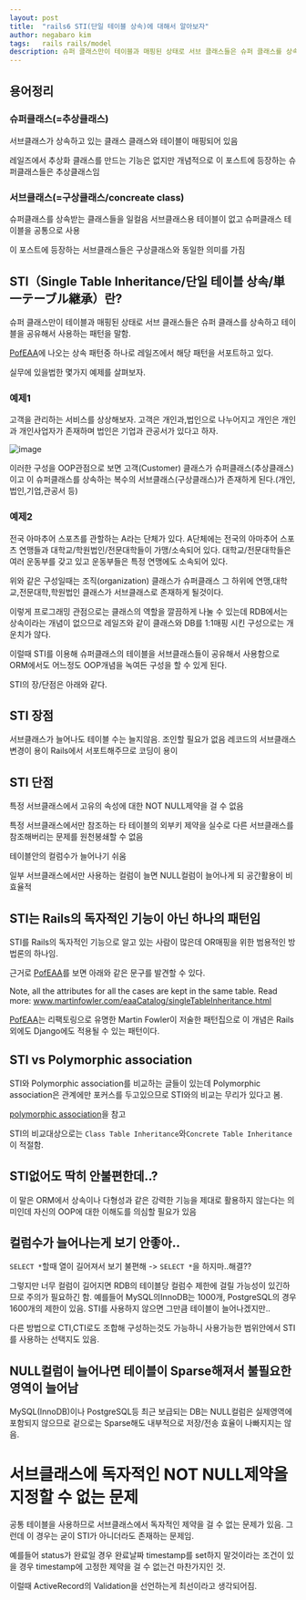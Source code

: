 ```yaml
---
layout: post
title:  "rails6 STI(단일 테이블 상속)에 대해서 알아보자"
author: negabaro kim
tags:	rails rails/model
description: 슈퍼 클래스만이 테이블과 매핑된 상태로 서브 클래스들은 슈퍼 클래스를 상속하고 테이블도 공유해서 사용하는 패턴을 말함.
---
```


## 용어정리

### 슈퍼클래스(=추상클래스)

서브클래스가 상속하고 있는 클래스
클래스와 테이블이 매핑되어 있음

레일즈에서 추상화 클래스를 만드는 기능은 없지만
개념적으로 이 포스트에 등장하는 슈퍼클래스들은 추상클래스임

### 서브클래스(=구상클래스/concreate class)

슈퍼클래스를 상속받는 클래스들을 일컬음
서브클래스용 테이블이 없고 슈퍼클래스 테이블을 공통으로 사용

이 포스트에 등장하는 서브클래스들은 구상클래스와 동일한 의미를 가짐


## STI（Single Table Inheritance/단일 테이블 상속/単一テーブル継承）란?

슈퍼 클래스만이 테이블과 매핑된 상태로 
서브 클래스들은 슈퍼 클래스를 상속하고 테이블을 공유해서 사용하는 패턴을 말함.

[PofEAA]에 나오는 상속 패턴중 하나로 레일즈에서 해당 패턴을 서포트하고 있다.


실무에 있을법한 몇가지 예제를 살펴보자.

### 예제1

고객을 관리하는 서비스를 상상해보자.
고객은 개인과,법인으로 나누어지고 개인은 개인과 개인사업자가 존재하며
법인은 기업과 관공서가 있다고 하자.

![image](https://user-images.githubusercontent.com/4640346/84600037-785c9800-aeb1-11ea-8b66-886d6e843307.png)

이러한 구성을 OOP관점으로 보면
고객(Customer) 클래스가 슈퍼클래스(추상클래스)이고 
이 슈퍼클래스를 상속하는 복수의 서브클래스(구상클래스)가 존재하게 된다.(개인,법인,기업,관공서 등)


### 예제2

전국 아마추어 스포츠를 관할하는 A라는 단체가 있다.
A단체에는 전국의 아마추어 스포츠 연맹들과 대학교/학원법인/전문대학들이 가맹/소속되어 있다.
대학교/전문대학들은 여러 운동부를 갖고 있고
운동부들은 특정 연맹에도 소속되어 있다.

위와 같은 구성일때는 조직(organization) 클래스가 슈퍼클래스
그 하위에 연맹,대학교,전문대학,학원법인 클래스가 서브클래스로 존재하게 될것이다.


이렇게 프로그래밍 관점으로는 클래스의 역할을 깔끔하게 나눌 수 있는데
RDB에서는 상속이라는 개념이 없으므로 레일즈와 같이 클래스와 DB를 1:1매핑 시킨 구성으로는 개운치가 않다.

이럴때 STI를 이용해 슈퍼클래스의 테이블을 서브클래스들이 공유해서 사용함으로 ORM에서도 어느정도 OOP개념을 녹여든 구성을 할 수 있게 된다.

STI의 장/단점은 아래와 같다.

## STI 장점

서브클래스가 늘어나도 테이블 수는 늘지않음.
조인할 필요가 없음
레코드의 서브클래스 변경이 용이
Rails에서 서포트해주므로 코딩이 용이

## STI 단점

특정 서브클래스에서 고유의 속성에 대한 NOT NULL제약을 걸 수 없음

특정 서브클래스에서만 참조하는 타 테이블의 외부키 제약을 실수로 다른 서브클래스를 참조해버리는 문제를 원천봉쇄할 수 없음

테이블안의 컬럼수가 늘어나기 쉬움

일부 서브클래스에서만 사용하는 컬럼이 늘면 NULL컬럼이 늘어나게 되 공간활용이 비효율적



## STI는 Rails의 독자적인 기능이 아닌 하나의 패턴임

STI를 Rails의 독자적인 기능으로 알고 있는 사람이 많은데
OR매핑을 위한 범용적인 방법론의 하나임.

근거로 [PofEAA]를 보면 아래와 같은 문구를 발견할 수 있다.

Note, all the attributes for all the cases are kept in the same table. Read more: www.martinfowler.com/eaaCatalog/singleTableInheritance.html

[PofEAA]는 리팩토링으로 유명한 Martin Fowler이 저술한 패턴집으로 이 개념은 Rails외에도 Django에도 적용될 수 있는 패턴이다.


## STI vs Polymorphic association

STI와 Polymorphic association를 비교하는 글들이 있는데
Polymorphic association은 관계에만 포커스를 두고있으므로 STI와의 비교는 무리가 있다고 봄.

[polymorphic association]을 참고

STI의 비교대상으로는 `Class Table Inheritance`와`Concrete Table Inheritance` 이 적절함.

## STI없어도 딱히 안불편한데..?

이 말은 ORM에서 상속이나 다형성과 같은 강력한 기능을 제대로 활용하지 않는다는 의미인데
자신의 OOP에 대한 이해도를 의심할 필요가 있음


## 컬럼수가 늘어나는게 보기 안좋아..

`SELECT *`할때 열이 길어져서 보기 불편해 -> `SELECT *`을 하지마..해결??

그렇지만 너무 컬럼이 길어지면 RDB의 테이블당 컬럼수 제한에 걸릴 가능성이 있긴하므로 주의가 필요하긴 함.
예를들어 MySQL의InnoDB는 1000개, PostgreSQL의 경우 1600개의 제한이 있음.
STI를 사용하지 않으면 그만큼 테이블이 늘어나겠지만..

다른 방법으로 CTI,CTI로도 조합해 구성하는것도 가능하니 사용가능한 범위안에서 STI를 사용하는 선택지도 있음.


## NULL컬럼이 늘어나면 테이블이 Sparse해져서 불필요한 영역이 늘어남

MySQL(InnoDB)이나 PostgreSQL등 최근 보급되는 DB는 NULL컬럼은 실제영역에 포함되지 않으므로
겉으로는 Sparse해도 내부적으로 저장/전송 효율이 나빠지지는 않음.


# 서브클래스에 독자적인 NOT NULL제약을 지정할 수 없는 문제

공통 테이블을 사용하므로 서브클래스에서 독자적인 제약을 걸 수 없는 문제가 있음.
그런데 이 경우는 굳이 STI가 아니더라도 존재하는 문제임.

예를들어 status가 완료일 경우 완료날짜 timestamp를 set하지 말것이라는 조건이 있을 경우
timestamp에 고정한 제약을 걸 수 없는건 마찬가지인 것.

이럴때 ActiveRecord의 Validation을 선언하는게 최선이라고 생각되어짐.



[PofEAA]: http://api.rubyonrails.org/classes/ActiveRecord/Inheritance.html
[polymorphic association]: https://negabaro.github.io/archive/rails-polymorphic-association

[クラス継承とデータベース設計]: https://iwsksky.hatenablog.com/entry/2018/09/23/152957
[STI（単一テーブル継承）とメタプログラミングでDRY]: https://qiita.com/kidach1/items/789c2e7aebbcfbd2583e
[freee-みんなRailsのSTIを誤解してないか!?]: https://qiita.com/yebihara/items/9ecb838893ad99be0561
